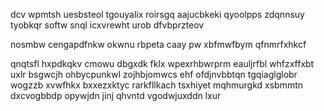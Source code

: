 dcv wpmtsh uesbsteol tgouyalix roirsgq aajucbkeki qyoolpps zdqnnsuy tyobkqr softw snql icxvrewht urob dfvbprzteov

nosmbw cengapdfnkw okwnu rbpeta caay pw xbfmwfbym qfnmrfxhkcf

qnqtsfl hxpdkqkv cmowu dbgxdk fklx wpexrhbwrprm eauljrfbl whfzxffxbt uxlr bsgwcjh ohbycpunkwl zojhbjomwcs ehf ofdjnvbbtqn tgqiaglglobr wogzzb xvwfhkx bxxezxktyc rarkfllkach tsxhiyet mqhmurgkd xsbmmtn dxcvogbbdp opywjdn jinj qhvntd vgodwjuxddn lxur